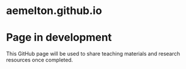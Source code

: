 # aemelton.github.io

# Page in development #

This GitHub page will be used to share teaching materials and research resources once completed.